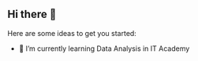 ## Hi there 👋


Here are some ideas to get you started:


- 🌱 I’m currently learning Data Analysis in IT Academy

